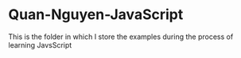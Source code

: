 # Quan-Nguyen-JavaScript
This is the folder in which I store the examples during the process of learning JavsScript
